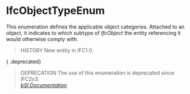 IfcObjectTypeEnum
=================
This enumeration defines the applicable object categories. Attached to an
object, it indicates to which subtype of _IfcObject_ the entity referencing it
would otherwise comply with.  
  
> HISTORY  New entity in IFC1.0.  
  
{ .deprecated}  
> DEPRECATION  The use of this enumeration is deprecated since IFC2x3.  
[ _bSI
Documentation_](https://standards.buildingsmart.org/IFC/DEV/IFC4_2/FINAL/HTML/schema/ifckernel/lexical/ifcobjecttypeenum.htm)



